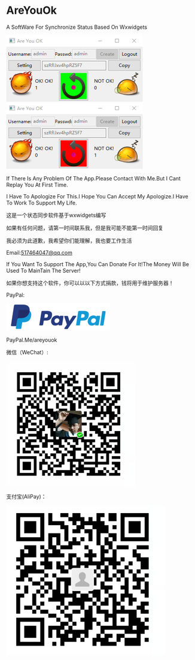 # AreYouOk
A SoftWare For Synchronize Status Based On Wxwidgets

![image](https://github.com/chenjie199234/AreYouOk/raw/master/screenshot/OKOK.png) ![image](https://github.com/chenjie199234/AreYouOk/raw/master/screenshot/NotOK.png)

If There Is Any Problem Of The App.Please Contact With Me.But I Cant Replay You At First Time.

I Have To Apologize For This.I Hope You Can Accept My Apologize.I Have To Work To Support My Life.

这是一个状态同步软件基于wxwidgets编写

如果有任何问题，请第一时间联系我，但是我可能不能第一时间回复

我必须为此道歉，我希望你们能理解，我也要工作生活

Email:517464047@qq.com

If You Want To Support The App,You Can Donate For It!The Money Will Be Used To MainTain The Server!

如果你想支持这个软件，你可以以以下方式捐款，钱将用于维护服务器！

PayPal:

![image](https://github.com/chenjie199234/AreYouOk/raw/master/donate/paypal.png)

PayPal.Me/areyouok

微信（WeChat）:

![image](https://github.com/chenjie199234/AreYouOk/raw/master/donate/wechat.png)

支付宝(AliPay)：

![image](https://github.com/chenjie199234/AreYouOk/raw/master/donate/alipay.png)

